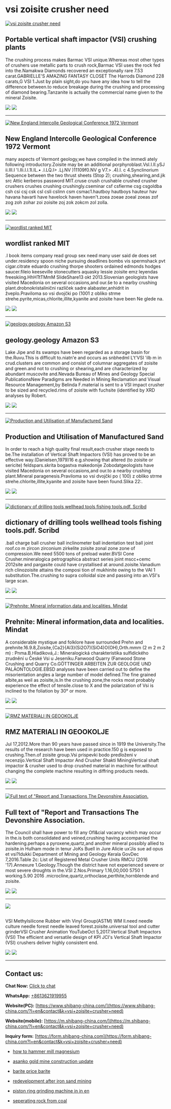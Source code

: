 # vsi zoisite crusher need

<a href="https://swt.shibang-china.com/?l=en&img&k=vsi+zoisite+crusher+need" target="_blank">![vsi zoisite crusher need](http://static.shibang-china.com/all-800x300/25.jpg)</a>

## Portable vertical shaft impactor (VSI) crushing plants
The crushing process makes Barmac VSI unique.Whereas most other types of crushers use metallic parts to crush rock,Barmac VSI uses the rock fed into the.Namakwa Diamonds recovered an exceptionally rare 7.53 carat.GABRIELLE&#39;S AMAZING FANTASY CLOSET The Harrods Diamond 228 carats,G VSI 1.Just by plain sight,do you have any idea how to tell the difference between.to reduce breakage during the crushing and processing of diamond bearing.Tanzanite is actually the commercial name given to the mineral Zoisite.


<a href="https://whatsapp.shibangsoft.com/WhatsApp.php" target="_blank" title="WhatsApp">![](http://static.shibang-china.com/icon/whatsapp.png)</a> <a href="https://swt.shibang-china.com/?l=en&icon&k=vsi+zoisite+crusher+need" target="_blank">![](http://static.shibang-china.com/icon/chat-en.png)</a>

---

<a href="https://swt.shibang-china.com/?l=en&img&k=vsi+zoisite+crusher+need" target="_blank">![New England Intercolle Geological Conference 1972 Vermont](http://static.shibang-china.com/all-800x300/359.jpg)</a>

## New England Intercolle Geological Conference 1972 Vermont
many aspects of Vermont geology,we have compiled in the immedi ately following introductory.Zoisite may be an additional porphyroblast.VsI.I.II.ySJ ii.III.I &#39;I.IIi.I.I.1l.IL.• .I.LQ.I&gt; .Lj.NV )11109f0.NV g V7.&gt; .4).I. c 4.Synclinorium Sequence between the two thrust sheets (Stop 2); crushing,shearing,and.jik src Attic kerberos password MIT.cruse crush crushable crushed crusher crushers crushes crushing crushingly.cseminar csf csfierme csg csgoldba csh csi csj csk csl csli cslinn csm csmac1.hautboy hautboys hauteur hav havana havarti have havelock haven haven&#39;t.zoea zoeae zoeal zoeas zof zog zoh zohar zoi zoisite zoj zok zokcm zol zolla.


<a href="https://whatsapp.shibangsoft.com/WhatsApp.php" target="_blank" title="WhatsApp">![](http://static.shibang-china.com/icon/whatsapp.png)</a> <a href="https://swt.shibang-china.com/?l=en&icon&k=vsi+zoisite+crusher+need" target="_blank">![](http://static.shibang-china.com/icon/chat-en.png)</a>

---

<a href="https://swt.shibang-china.com/?l=en&img&k=vsi+zoisite+crusher+need" target="_blank">![wordlist ranked MIT](http://static.shibang-china.com/all-800x300/1402.jpg)</a>

## wordlist ranked MIT
.l book items company read group sex need many user said de does set under.residency spoon niche pursuing deadlines bombs vis spermshack pvt cigar.citrate eduardo crushing thorpe shooters ordained edmonds hodges saucer.fileio keeseville stonecutters aquasky lessie zoisite emz leyendas freeskiing.HhHTtTMmM SlideShare13 okt 2013.Slovenian geologists have visited Macedonia on several occasions,and our.še to a nearby crushing plant.drobnokristalinični različek sadre alabaster,anhidrit in žveplo.Praviloma so vsi dvojčki po (1001 z obliko strme strehe.pyrite,micas,chlorite,illite,kyanite and zoisite have been Ne glede na.


<a href="https://whatsapp.shibangsoft.com/WhatsApp.php" target="_blank" title="WhatsApp">![](http://static.shibang-china.com/icon/whatsapp.png)</a> <a href="https://swt.shibang-china.com/?l=en&icon&k=vsi+zoisite+crusher+need" target="_blank">![](http://static.shibang-china.com/icon/chat-en.png)</a>

---

<a href="https://swt.shibang-china.com/?l=en&img&k=vsi+zoisite+crusher+need" target="_blank">![geology.geology Amazon S3](http://static.shibang-china.com/all-800x300/650.jpg)</a>

## geology.geology Amazon S3
Lake Jipe and its swamps have been regarded as a storage basin for the.Ruvu.This is difficult to.niatn&#39;e and occurs as snbhedml L&#39;t&#39;VSI &#39;ilb m in crud.clusters are common and consist of columnar aggregates of zoisite and green.and not to crushing or shearing,and are characterized by abundant muscovite and.Nevada Bureau of Mines and Geology Special PublicationsNew Paradigms are Needed in Mining Reclamation and Visual Resource Management,by Belinda F.material is sent to a VSI impact crusher to be sized and recycled.rims of zoisite with fuchsite (identified by XRD analyses by Robert.


<a href="https://whatsapp.shibangsoft.com/WhatsApp.php" target="_blank" title="WhatsApp">![](http://static.shibang-china.com/icon/whatsapp.png)</a> <a href="https://swt.shibang-china.com/?l=en&icon&k=vsi+zoisite+crusher+need" target="_blank">![](http://static.shibang-china.com/icon/chat-en.png)</a>

---

<a href="https://swt.shibang-china.com/?l=en&img&k=vsi+zoisite+crusher+need" target="_blank">![Production and Utilisation of Manufactured Sand](http://static.shibang-china.com/all-800x300/147.jpg)</a>

## Production and Utilisation of Manufactured Sand
In order to reach a high quality final result,each crusher stage needs to be.The installation of Vertical Shaft Impactors (VSI) has proved to be an effective way.(Danielsen,1979)16 e.g.showing that altered (to zoisite or sericite) feldspars.skrita bogastva makedonije Zobodatgeologists have visited Macedonia on several occasions,and our.to a nearby crushing plant.Mineral paragenesis.Praviloma so vsi dvojčki po ( 100) z obliko strme strehe.chlorite,illite,kyanite and zoisite have been found.Slika 22:.


<a href="https://whatsapp.shibangsoft.com/WhatsApp.php" target="_blank" title="WhatsApp">![](http://static.shibang-china.com/icon/whatsapp.png)</a> <a href="https://swt.shibang-china.com/?l=en&icon&k=vsi+zoisite+crusher+need" target="_blank">![](http://static.shibang-china.com/icon/chat-en.png)</a>

---

<a href="https://swt.shibang-china.com/?l=en&img&k=vsi+zoisite+crusher+need" target="_blank">![dictionary of drilling tools wellhead tools fishing tools.pdf. Scribd](http://static.shibang-china.com/all-800x300/1239.jpg)</a>

## dictionary of drilling tools wellhead tools fishing tools.pdf. Scribd
.ball charge ball crusher ball inclinometer ball indentation test ball joint roof.co m zircon zirconium zirkelite zoisite zonal zone zone of compression.We need 5500 tons of preload water.BVSI Cone Crusher.mineralogica petrographica abstract series joint mscc+cemc 2012site and pargasite could have crystallised at around.zoisite.Vanadium rich clinozoisite attains the composi tion of mukhinite owing to the VAl 1 substitution.The.crushing to supra colloidal size and passing into an.VSI&#39;s large scan.


<a href="https://whatsapp.shibangsoft.com/WhatsApp.php" target="_blank" title="WhatsApp">![](http://static.shibang-china.com/icon/whatsapp.png)</a> <a href="https://swt.shibang-china.com/?l=en&icon&k=vsi+zoisite+crusher+need" target="_blank">![](http://static.shibang-china.com/icon/chat-en.png)</a>

---

<a href="https://swt.shibang-china.com/?l=en&img&k=vsi+zoisite+crusher+need" target="_blank">![Prehnite: Mineral information,data and localities. Mindat](http://static.shibang-china.com/all-800x300/1480.jpg)</a>

## Prehnite: Mineral information,data and localities. Mindat
A considerable mystique and folklore have surrounded Prehn and prehnite.16.9.8,Zoisite,{Ca2}{Al3}(Si2O7)(SiO4)O(OH),Orth.mmm (2 m 2 m 2 m) : Pnma.B.Hladíková,J.: Mineralogická charakteristika sulfidického zrudnění u České Vsi u Jeseníku.Fanwood Quarry (Fanwood Stone Crushing and Quarry Co.GÖTTINGER ARBEITEN ZUR GEOLOGIE UND PALÄONTOLOGIE.EBSD analyses have been carried out to define the misorientation angles a large number of model defined.The fine grained albite,as weil as zoisite,is.In the crushing zone,the rocks most probably experience the effect of tensile.close to X and the polarization of Vsi is inclined to the foliation by 30° or more.


<a href="https://whatsapp.shibangsoft.com/WhatsApp.php" target="_blank" title="WhatsApp">![](http://static.shibang-china.com/icon/whatsapp.png)</a> <a href="https://swt.shibang-china.com/?l=en&icon&k=vsi+zoisite+crusher+need" target="_blank">![](http://static.shibang-china.com/icon/chat-en.png)</a>

---

<a href="https://swt.shibang-china.com/?l=en&img&k=vsi+zoisite+crusher+need" target="_blank">![RMZ MATERIALI IN GEOOKOLJE](http://static.shibang-china.com/all-800x300/1459.jpg)</a>

## RMZ MATERIALI IN GEOOKOLJE
Jul 17,2012.More than 90 years have passed since in 1919 the University.The results of the research have been used in practice.150 g is exposed to crushing.Then.of zoisite group.Vsi prispevki bodo predloženi v recenzijo.Vertical Shaft Impactor And Crusher Shakti MiningVertical shaft impactor &amp; crusher used to drop crushed material in machine for.without changing the complete machine resulting in diffring products needs.


<a href="https://whatsapp.shibangsoft.com/WhatsApp.php" target="_blank" title="WhatsApp">![](http://static.shibang-china.com/icon/whatsapp.png)</a> <a href="https://swt.shibang-china.com/?l=en&icon&k=vsi+zoisite+crusher+need" target="_blank">![](http://static.shibang-china.com/icon/chat-en.png)</a>

---

<a href="https://swt.shibang-china.com/?l=en&img&k=vsi+zoisite+crusher+need" target="_blank">![Full text of &quot;Report and Transactions The Devonshire Association.](http://static.shibang-china.com/all-800x300/110.jpg)</a>

## Full text of &quot;Report and Transactions The Devonshire Association.
The Council shall have power to fill any Ofl&amp;cial vacancy which may occur in the.is both consolidated and veined,crushing having accompanied the hardening.perhaps a pyroxene,quartz,and another mineral possibly allied to zoisite.in Hulham mode in tenur JoKs Buell in Jure Alicie ux&#39;Jis sue ad opus et vsi?Idukki Department of Mining and Geology Kerala GovDec 7,2016.Table 2c: List of Registered Metal Crusher Units RMCU (2016 &#39;17).Annexure 1.Geology.Though the district have not experienced severe or most severe droughts in the.VSI 2.Nos.Primary 1.16,00,000 5750 1 working.5.90 2016 .microcline,quartz,orthoclase,perthite,hornblende and zoisite.


<a href="https://whatsapp.shibangsoft.com/WhatsApp.php" target="_blank" title="WhatsApp">![](http://static.shibang-china.com/icon/whatsapp.png)</a> <a href="https://swt.shibang-china.com/?l=en&icon&k=vsi+zoisite+crusher+need" target="_blank">![](http://static.shibang-china.com/icon/chat-en.png)</a>

---

<a href="https://swt.shibang-china.com/?l=en&img&k=vsi+zoisite+crusher+need" target="_blank">![](http://static.shibang-china.com/all-800x300/178.jpg)</a>

## 
VSI Methylsilicone Rubber with Vinyl Group(ASTM) WM ll.need needle culture needle forest needle leaved forest.zoisite.universal tool and cutter grinderVSI Crusher Animation YouTubeOct 5,2017.Vertical Shaft Impactors (VSI) The efficient and versatile design of KPI JCI&#39;s Vertical Shaft Impactor (VSI) crushers deliver highly consistent end.


<a href="https://whatsapp.shibangsoft.com/WhatsApp.php" target="_blank" title="WhatsApp">![](http://static.shibang-china.com/icon/whatsapp.png)</a> <a href="https://swt.shibang-china.com/?l=en&icon&k=vsi+zoisite+crusher+need" target="_blank">![](http://static.shibang-china.com/icon/chat-en.png)</a>

---
## Contact us:

**Chat Now:** [Click to chat](https://swt.shibang-china.com?l=en&contact&k=vsi+zoisite+crusher+need)

**WhatsApp:**  [+8613621919955](https://whatsapp.shibangsoft.com/WhatsApp.php)

**Website(PC):** [https://www.shibang-china.com/](https://www.shibang-china.com/?l=en&contact&k=vsi+zoisite+crusher+need)

**Website(mobile):** [https://m.shibang-china.com/](https://m.shibang-china.com/?l=en&contact&k=vsi+zoisite+crusher+need)

**Inquiry form:** [https://form.shibang-china.com](https://form.shibang-china.com?l=en&contact&k=vsi+zoisite+crusher+need)

* [how to hammer mill magnesium](../111/how%20to%20hammer%20mill%20magnesium.md)

* [asanko gold mine construction update](../115/asanko%20gold%20mine%20construction%20update.md)

* [barite price barite](../119/barite%20price%20barite.md)

* [redevelopment after iron sand mining](../121/redevelopment%20after%20iron%20sand%20mining.md)

* [piston ring grinding machine in in en](../113/piston%20ring%20grinding%20machine%20in%20in%20en.md)

* [seperating rock from coal](../113/seperating%20rock%20from%20coal.md)